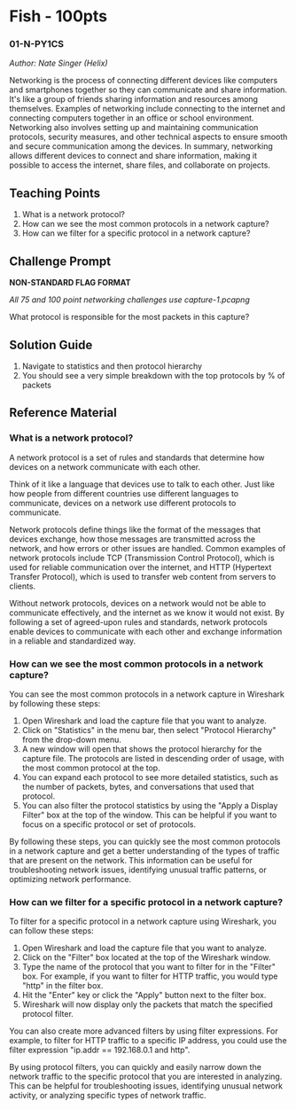 # Fish - 100pts
### 01-N-PY1CS
*Author: Nate Singer (Helix)*

Networking is the process of connecting different devices like computers and smartphones together so they can communicate and share information. It's like a group of friends sharing information and resources among themselves. Examples of networking include connecting to the internet and connecting computers together in an office or school environment. Networking also involves setting up and maintaining communication protocols, security measures, and other technical aspects to ensure smooth and secure communication among the devices. In summary, networking allows different devices to connect and share information, making it possible to access the internet, share files, and collaborate on projects.

## Teaching Points
1. What is a network protocol?
2. How can we see the most common protocols in a network capture?
3. How can we filter for a specific protocol in a network capture?

## Challenge Prompt
**NON-STANDARD FLAG FORMAT**

*All 75 and 100 point networking challenges use capture-1.pcapng*

What protocol is responsible for the most packets in this capture?

## Solution Guide
1. Navigate to statistics and then protocol hierarchy
2. You should see a very simple breakdown with the top protocols by % of packets

## Reference Material
### What is a network protocol?
A network protocol is a set of rules and standards that determine how devices on a network communicate with each other.

Think of it like a language that devices use to talk to each other. Just like how people from different countries use different languages to communicate, devices on a network use different protocols to communicate.

Network protocols define things like the format of the messages that devices exchange, how those messages are transmitted across the network, and how errors or other issues are handled. Common examples of network protocols include TCP (Transmission Control Protocol), which is used for reliable communication over the internet, and HTTP (Hypertext Transfer Protocol), which is used to transfer web content from servers to clients.

Without network protocols, devices on a network would not be able to communicate effectively, and the internet as we know it would not exist. By following a set of agreed-upon rules and standards, network protocols enable devices to communicate with each other and exchange information in a reliable and standardized way.

### How can we see the most common protocols in a network capture?
You can see the most common protocols in a network capture in Wireshark by following these steps:

1. Open Wireshark and load the capture file that you want to analyze.
2. Click on "Statistics" in the menu bar, then select "Protocol Hierarchy" from the drop-down menu.
3. A new window will open that shows the protocol hierarchy for the capture file. The protocols are listed in descending order of usage, with the most common protocol at the top.
4. You can expand each protocol to see more detailed statistics, such as the number of packets, bytes, and conversations that used that protocol.
5. You can also filter the protocol statistics by using the "Apply a Display Filter" box at the top of the window. This can be helpful if you want to focus on a specific protocol or set of protocols.

By following these steps, you can quickly see the most common protocols in a network capture and get a better understanding of the types of traffic that are present on the network. This information can be useful for troubleshooting network issues, identifying unusual traffic patterns, or optimizing network performance.

### How can we filter for a specific protocol in a network capture?
To filter for a specific protocol in a network capture using Wireshark, you can follow these steps:

1. Open Wireshark and load the capture file that you want to analyze.
2. Click on the "Filter" box located at the top of the Wireshark window.
3. Type the name of the protocol that you want to filter for in the "Filter" box. For example, if you want to filter for HTTP traffic, you would type "http" in the filter box.
4. Hit the "Enter" key or click the "Apply" button next to the filter box.
5. Wireshark will now display only the packets that match the specified protocol filter.

You can also create more advanced filters by using filter expressions. For example, to filter for HTTP traffic to a specific IP address, you could use the filter expression "ip.addr == 192.168.0.1 and http".

By using protocol filters, you can quickly and easily narrow down the network traffic to the specific protocol that you are interested in analyzing. This can be helpful for troubleshooting issues, identifying unusual network activity, or analyzing specific types of network traffic.
